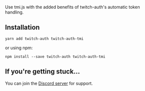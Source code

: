Use tmi.js with the added benefits of twitch-auth's automatic token handling.

## Installation

	yarn add twitch-auth twitch-auth-tmi

or using npm:

	npm install --save twitch-auth twitch-auth-tmi

## If you're getting stuck...

You can join the [Discord server](https://discord.gg/b9ZqMfz) for support.
